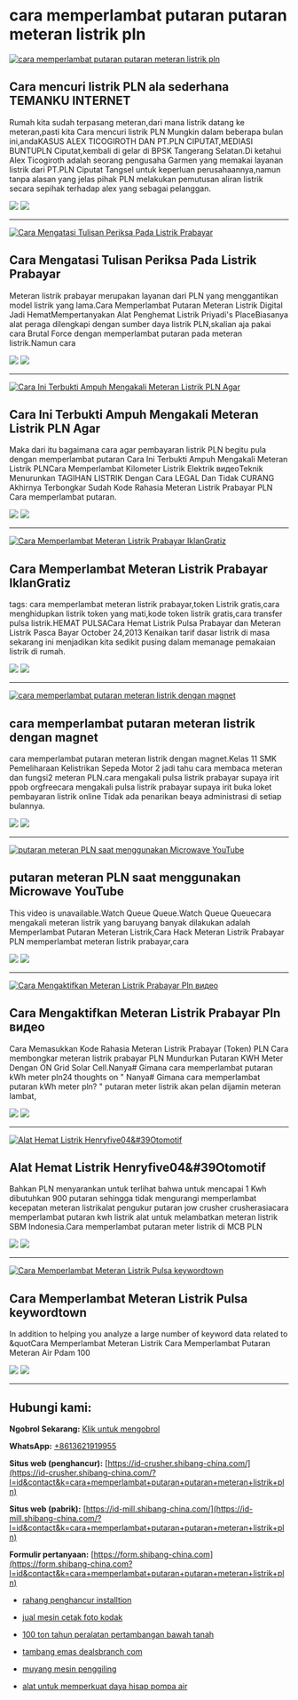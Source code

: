 # cara memperlambat putaran putaran meteran listrik pln

<a href="https://swt.shibang-china.com/?l=id&img&k=cara+memperlambat+putaran+putaran+meteran+listrik+pln" target="_blank">![cara memperlambat putaran putaran meteran listrik pln](http://static.shibang-china.com/all-800x300/661.jpg)</a>

## Cara mencuri listrik PLN ala sederhana TEMANKU INTERNET
Rumah kita sudah terpasang meteran,dari mana listrik datang ke meteran,pasti kita Cara mencuri listrik PLN Mungkin dalam beberapa bulan ini,andaKASUS ALEX TICOGIROTH DAN PT.PLN CIPUTAT,MEDIASI BUNTUPLN Ciputat,kembali di gelar di BPSK Tangerang Selatan.Di ketahui Alex Ticogiroth adalah seorang pengusaha Garmen yang memakai layanan listrik dari PT.PLN Ciputat Tangsel untuk keperluan perusahaannya,namun tanpa alasan yang jelas pihak PLN melakukan pemutusan aliran listrik secara sepihak terhadap alex yang sebagai pelanggan.


<a href="https://whatsapp.shibangsoft.com/WhatsApp.php" target="_blank" title="WhatsApp">![](http://static.shibang-china.com/icon/whatsapp.png)</a> <a href="https://swt.shibang-china.com/?l=id&icon&k=cara+memperlambat+putaran+putaran+meteran+listrik+pln" target="_blank">![](http://static.shibang-china.com/icon/chat-id.png)</a>

---

<a href="https://swt.shibang-china.com/?l=id&img&k=cara+memperlambat+putaran+putaran+meteran+listrik+pln" target="_blank">![Cara Mengatasi Tulisan Periksa Pada Listrik Prabayar](http://static.shibang-china.com/all-800x300/1391.jpg)</a>

## Cara Mengatasi Tulisan Periksa Pada Listrik Prabayar
Meteran listrik prabayar merupakan layanan dari PLN yang menggantikan model listrik yang lama.Cara Memperlambat Putaran Meteran Listrik Digital Jadi HematMempertanyakan Alat Penghemat Listrik Priyadi's PlaceBiasanya alat peraga dilengkapi dengan sumber daya listrik PLN,skalian aja pakai cara Brutal Force dengan memperlambat putaran pada meteran listrik.Namun cara


<a href="https://whatsapp.shibangsoft.com/WhatsApp.php" target="_blank" title="WhatsApp">![](http://static.shibang-china.com/icon/whatsapp.png)</a> <a href="https://swt.shibang-china.com/?l=id&icon&k=cara+memperlambat+putaran+putaran+meteran+listrik+pln" target="_blank">![](http://static.shibang-china.com/icon/chat-id.png)</a>

---

<a href="https://swt.shibang-china.com/?l=id&img&k=cara+memperlambat+putaran+putaran+meteran+listrik+pln" target="_blank">![Cara Ini Terbukti Ampuh Mengakali Meteran Listrik PLN Agar](http://static.shibang-china.com/all-800x300/1306.jpg)</a>

## Cara Ini Terbukti Ampuh Mengakali Meteran Listrik PLN Agar
Maka dari itu bagaimana cara agar pembayaran listrik PLN begitu pula dengan memperlambat putaran Cara Ini Terbukti Ampuh Mengakali Meteran Listrik PLNCara Memperlambat Kilometer Listrik Elektrik видеоTeknik Menurunkan TAGIHAN LISTRIK Dengan Cara LEGAL Dan Tidak CURANG Akhirnya Terbongkar Sudah Kode Rahasia Meteran Listrik Prabayar PLN Cara memperlambat putaran.


<a href="https://whatsapp.shibangsoft.com/WhatsApp.php" target="_blank" title="WhatsApp">![](http://static.shibang-china.com/icon/whatsapp.png)</a> <a href="https://swt.shibang-china.com/?l=id&icon&k=cara+memperlambat+putaran+putaran+meteran+listrik+pln" target="_blank">![](http://static.shibang-china.com/icon/chat-id.png)</a>

---

<a href="https://swt.shibang-china.com/?l=id&img&k=cara+memperlambat+putaran+putaran+meteran+listrik+pln" target="_blank">![Cara Memperlambat Meteran Listrik Prabayar IklanGratiz](http://static.shibang-china.com/all-800x300/131.jpg)</a>

## Cara Memperlambat Meteran Listrik Prabayar IklanGratiz
tags: cara memperlambat meteran listrik prabayar,token Listrik gratis,cara menghidupkan listrik token yang mati,kode token listrik gratis,cara transfer pulsa listrik.HEMAT PULSACara Hemat Listrik Pulsa Prabayar dan Meteran Listrik Pasca Bayar October 24,2013 Kenaikan tarif dasar listrik di masa sekarang ini menjadikan kita sedikit pusing dalam memanage pemakaian listrik di rumah.


<a href="https://whatsapp.shibangsoft.com/WhatsApp.php" target="_blank" title="WhatsApp">![](http://static.shibang-china.com/icon/whatsapp.png)</a> <a href="https://swt.shibang-china.com/?l=id&icon&k=cara+memperlambat+putaran+putaran+meteran+listrik+pln" target="_blank">![](http://static.shibang-china.com/icon/chat-id.png)</a>

---

<a href="https://swt.shibang-china.com/?l=id&img&k=cara+memperlambat+putaran+putaran+meteran+listrik+pln" target="_blank">![cara memperlambat putaran meteran listrik dengan magnet](http://static.shibang-china.com/all-800x300/179.jpg)</a>

## cara memperlambat putaran meteran listrik dengan magnet
cara memperlambat putaran meteran listrik dengan magnet.Kelas 11 SMK Pemeliharaan Kelistrikan Sepeda Motor 2 jadi tahu cara membaca meteran dan fungsi2 meteran PLN.cara mengakali pulsa listrik prabayar supaya irit ppob orgfreecara mengakali pulsa listrik prabayar supaya irit buka loket pembayaran listrik online Tidak ada penarikan beaya administrasi di setiap bulannya.


<a href="https://whatsapp.shibangsoft.com/WhatsApp.php" target="_blank" title="WhatsApp">![](http://static.shibang-china.com/icon/whatsapp.png)</a> <a href="https://swt.shibang-china.com/?l=id&icon&k=cara+memperlambat+putaran+putaran+meteran+listrik+pln" target="_blank">![](http://static.shibang-china.com/icon/chat-id.png)</a>

---

<a href="https://swt.shibang-china.com/?l=id&img&k=cara+memperlambat+putaran+putaran+meteran+listrik+pln" target="_blank">![putaran meteran PLN saat menggunakan Microwave YouTube](http://static.shibang-china.com/all-800x300/450.jpg)</a>

## putaran meteran PLN saat menggunakan Microwave YouTube
This video is unavailable.Watch Queue Queue.Watch Queue Queuecara mengakali meteran listrik yang baruyang banyak dilakukan adalah Memperlambat Putaran Meteran Listrik,Cara Hack Meteran Listrik Prabayar PLN memperlambat meteran listrik prabayar,cara


<a href="https://whatsapp.shibangsoft.com/WhatsApp.php" target="_blank" title="WhatsApp">![](http://static.shibang-china.com/icon/whatsapp.png)</a> <a href="https://swt.shibang-china.com/?l=id&icon&k=cara+memperlambat+putaran+putaran+meteran+listrik+pln" target="_blank">![](http://static.shibang-china.com/icon/chat-id.png)</a>

---

<a href="https://swt.shibang-china.com/?l=id&img&k=cara+memperlambat+putaran+putaran+meteran+listrik+pln" target="_blank">![Cara Mengaktifkan Meteran Listrik Prabayar Pln видео](http://static.shibang-china.com/all-800x300/1497.jpg)</a>

## Cara Mengaktifkan Meteran Listrik Prabayar Pln видео
Cara Memasukkan Kode Rahasia Meteran Listrik Prabayar (Token) PLN Cara membongkar meteran listrik prabayar PLN Mundurkan Putaran KWH Meter Dengan ON Grid Solar Cell.Nanya# Gimana cara memperlambat putaran kWh meter pln24 thoughts on " Nanya# Gimana cara memperlambat putaran kWh meter pln? " putaran meter listrik akan pelan dijamin meteran lambat,


<a href="https://whatsapp.shibangsoft.com/WhatsApp.php" target="_blank" title="WhatsApp">![](http://static.shibang-china.com/icon/whatsapp.png)</a> <a href="https://swt.shibang-china.com/?l=id&icon&k=cara+memperlambat+putaran+putaran+meteran+listrik+pln" target="_blank">![](http://static.shibang-china.com/icon/chat-id.png)</a>

---

<a href="https://swt.shibang-china.com/?l=id&img&k=cara+memperlambat+putaran+putaran+meteran+listrik+pln" target="_blank">![Alat Hemat Listrik Henryfive04&#39Otomotif](http://static.shibang-china.com/all-800x300/37.jpg)</a>

## Alat Hemat Listrik Henryfive04&#39Otomotif
Bahkan PLN menyarankan untuk terlihat bahwa untuk mencapai 1 Kwh dibutuhkan 900 putaran sehingga tidak mengurangi memperlambat kecepatan meteran listrikalat pengukur putaran jow crusher crusherasiacara memperlambat putaran kwh listrik alat untuk melambatkan meteran listrik SBM Indonesia.Cara memperlambat putaran meter listrik di MCB PLN


<a href="https://whatsapp.shibangsoft.com/WhatsApp.php" target="_blank" title="WhatsApp">![](http://static.shibang-china.com/icon/whatsapp.png)</a> <a href="https://swt.shibang-china.com/?l=id&icon&k=cara+memperlambat+putaran+putaran+meteran+listrik+pln" target="_blank">![](http://static.shibang-china.com/icon/chat-id.png)</a>

---

<a href="https://swt.shibang-china.com/?l=id&img&k=cara+memperlambat+putaran+putaran+meteran+listrik+pln" target="_blank">![Cara Memperlambat Meteran Listrik Pulsa keywordtown](http://static.shibang-china.com/all-800x300/336.jpg)</a>

## Cara Memperlambat Meteran Listrik Pulsa keywordtown
In addition to helping you analyze a large number of keyword data related to &quotCara Memperlambat Meteran Listrik Cara Memperlambat Putaran Meteran Air Pdam 100

<a href="https://whatsapp.shibangsoft.com/WhatsApp.php" target="_blank" title="WhatsApp">![](http://static.shibang-china.com/icon/whatsapp.png)</a> <a href="https://swt.shibang-china.com/?l=id&icon&k=cara+memperlambat+putaran+putaran+meteran+listrik+pln" target="_blank">![](http://static.shibang-china.com/icon/chat-id.png)</a>

---
## Hubungi kami:

**Ngobrol Sekarang:** [Klik untuk mengobrol](https://swt.shibang-china.com?l=id&contact&k=cara+memperlambat+putaran+putaran+meteran+listrik+pln)

**WhatsApp:**  [+8613621919955](https://whatsapp.shibangsoft.com/WhatsApp.php)

**Situs web (penghancur):** [https://id-crusher.shibang-china.com/](https://id-crusher.shibang-china.com/?l=id&contact&k=cara+memperlambat+putaran+putaran+meteran+listrik+pln)

**Situs web (pabrik):** [https://id-mill.shibang-china.com/](https://id-mill.shibang-china.com/?l=id&contact&k=cara+memperlambat+putaran+putaran+meteran+listrik+pln)

**Formulir pertanyaan:** [https://form.shibang-china.com](https://form.shibang-china.com?l=id&contact&k=cara+memperlambat+putaran+putaran+meteran+listrik+pln)

* [rahang penghancur installtion](../32/rahang%20penghancur%20installtion.md)

* [jual mesin cetak foto kodak](../31/jual%20mesin%20cetak%20foto%20kodak.md)

* [100 ton tahun peralatan pertambangan bawah tanah](../34/100%20ton%20tahun%20peralatan%20pertambangan%20bawah%20tanah.md)

* [tambang emas dealsbranch com](../32/tambang%20emas%20dealsbranch%20com.md)

* [muyang mesin penggiling](../33/muyang%20mesin%20penggiling.md)

* [alat untuk memperkuat daya hisap pompa air](../31/alat%20untuk%20memperkuat%20daya%20hisap%20pompa%20air.md)